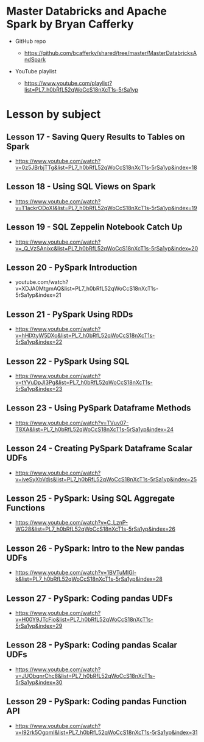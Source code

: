 

# Master Databricks and Apache Spark by Bryan Cafferky

- GitHub repo
  - https://github.com/bcafferky/shared/tree/master/MasterDatabricksAndSpark

- YouTube playlist
  - https://www.youtube.com/playlist?list=PL7_h0bRfL52qWoCcS18nXcT1s-5rSa1yp

# Lesson by subject


## Lesson 17 - Saving Query Results to Tables on Spark

- https://www.youtube.com/watch?v=0z5JBrbjTTg&list=PL7_h0bRfL52qWoCcS18nXcT1s-5rSa1yp&index=18

## Lesson 18 - Using SQL Views on Spark

- https://www.youtube.com/watch?v=T1ackrODoXI&list=PL7_h0bRfL52qWoCcS18nXcT1s-5rSa1yp&index=19

## Lesson 19 - SQL Zeppelin Notebook Catch Up

- https://www.youtube.com/watch?v=_Q_VzSAnixc&list=PL7_h0bRfL52qWoCcS18nXcT1s-5rSa1yp&index=20

## Lesson 20 - PySpark Introduction

- youtube.com/watch?v=XDJA0MtgmAQ&list=PL7_h0bRfL52qWoCcS18nXcT1s-5rSa1yp&index=21

## Lesson 21 - PySpark Using RDDs

- https://www.youtube.com/watch?v=hHIXtyW5DXo&list=PL7_h0bRfL52qWoCcS18nXcT1s-5rSa1yp&index=22

## Lesson 22 - PySpark Using SQL

- https://www.youtube.com/watch?v=tYVuDpJI3Pg&list=PL7_h0bRfL52qWoCcS18nXcT1s-5rSa1yp&index=23

## Lesson 23 - Using PySpark Dataframe Methods

- https://www.youtube.com/watch?v=TVuv07-T8XA&list=PL7_h0bRfL52qWoCcS18nXcT1s-5rSa1yp&index=24

## Lesson 24 - Creating PySpark Dataframe Scalar UDFs

- https://www.youtube.com/watch?v=iveSyXbVdjs&list=PL7_h0bRfL52qWoCcS18nXcT1s-5rSa1yp&index=25

## Lesson 25 - PySpark: Using SQL Aggregate Functions

- https://www.youtube.com/watch?v=C_LznP-WG28&list=PL7_h0bRfL52qWoCcS18nXcT1s-5rSa1yp&index=26

## Lesson 26 - PySpark: Intro to the New pandas UDFs

- https://www.youtube.com/watch?v=1BVTuMIGl-k&list=PL7_h0bRfL52qWoCcS18nXcT1s-5rSa1yp&index=28

## Lesson 27 - PySpark: Coding pandas UDFs

- https://www.youtube.com/watch?v=H00Y9JTcFio&list=PL7_h0bRfL52qWoCcS18nXcT1s-5rSa1yp&index=29

##  Lesson 28 - PySpark: Coding pandas Scalar UDFs

- https://www.youtube.com/watch?v=JUObqnrChc8&list=PL7_h0bRfL52qWoCcS18nXcT1s-5rSa1yp&index=30

## Lesson 29 - PySpark: Coding pandas Function API

- https://www.youtube.com/watch?v=I92rk5OgpmI&list=PL7_h0bRfL52qWoCcS18nXcT1s-5rSa1yp&index=31

## 